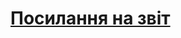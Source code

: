 # [Посилання на звіт](https://docs.google.com/document/d/1c31UMuKU7fnbltU5gr9lQ0QxqhN61eWgtnXYtqEbQsc/edit?usp=sharing)